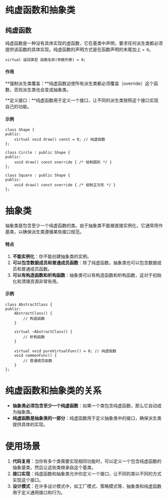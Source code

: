 # 纯虚函数和抽象类

## 纯虚函数

纯虚函数是一种没有具体实现的虚函数，它在基类中声明，要求任何派生类都必须提供该函数的具体实现。纯虚函数的声明方式是在函数声明的末尾加上 `= 0`。

```
virtual 返回类型 函数名称(参数列表) = 0;
```

#### 作用

​	**强制派生类覆盖：**纯虚函数迫使所有派生类都必须覆盖（override）这个函数，否则派生类也会变成抽象类。

​	**定义接口：**纯虚函数用于定义一个接口，让不同的派生类按照这个接口实现自己的功能。

#### 示例

```
class Shape {
public:
    virtual void draw() const = 0; // 纯虚函数
};

class Circle : public Shape {
public:
    void draw() const override { /* 绘制圆形 */ }
};

class Square : public Shape {
public:
    void draw() const override { /* 绘制正方形 */ }
};
```

# 抽象类

抽象类是包含至少一个纯虚函数的类。由于抽象类不能被直接实例化，它通常用作基类，以确保派生类遵循某些接口规范。

#### 特点

1. **不能实例化**：你不能创建抽象类的实例。
2. **可以包含数据成员和普通成员函数**：除了纯虚函数，抽象类也可以包含数据成员和普通成员函数。
3. **可以有构造函数和析构函数**：抽象类可以有构造函数和析构函数，这对于初始化和清理资源非常有用。

#### 示例

```
class AbstractClass {
public:
    AbstractClass() {
        // 构造函数
    }

    virtual ~AbstractClass() {
        // 析构函数
    }

    virtual void pureVirtualFunc() = 0; // 纯虚函数
    void commonFunc() {
        // 普通成员函数
    }
};
```



# 纯虚函数和抽象类的关系

- **抽象类必须包含至少一个纯虚函数**：如果一个类包含纯虚函数，那么它自动成为抽象类。
- **纯虚函数是抽象类的一部分**：纯虚函数用于定义抽象类中的接口，确保派生类提供具体的实现。

# 使用场景

1. **代码复用**：当你有多个类需要实现相同功能时，可以定义一个包含纯虚函数的抽象基类，然后让这些类继承自这个基类。
2. **接口实现**：纯虚函数和抽象类允许你定义一个接口，让不同的类以不同的方式实现这个接口。
3. **设计模式**：在许多设计模式中，如工厂模式、策略模式等，抽象类和纯虚函数用于定义通用接口和行为。